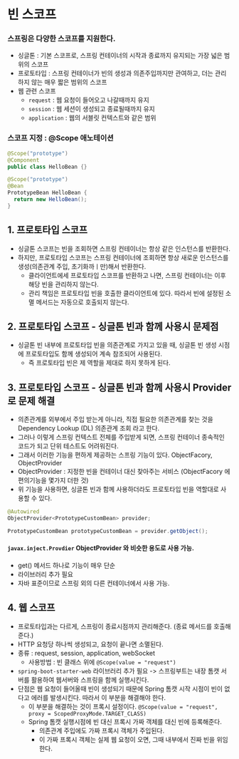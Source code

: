 # 빈 스코프

### 스프링은 다양한 스코프를 지원한다.
 * 싱글톤 : 기본 스코프로, 스프링 컨테이너의 시작과 종료까지 유지되는 가장 넓은 범위의 스코프
 * 프로토타입 : 스프링 컨테이너가 빈의 생성과 의존주입까지만 관여하고, 더는 관리하지 않는 매우 짧은 범위의 스코프
 * 웹 관련 스코프
    * `request` : 웹 요청이 들어오고 나갈때까지 유지
    * `session` : 웹 세션이 생성되고 종료될때까지 유지
    * `application` : 웹의 서블릿 컨텍스트와 같은 범위 

### 스코프 지정 : @Scope 애노테이션
``` java
@Scope("prototype")
@Component
public class HelloBean {}
```

``` java
@Scope("prototype")
@Bean
PrototypeBean HelloBean {
  return new HelloBean();
}
```

## 1. 프로토타입 스코프
 * 싱글톤 스코프는 빈을 조회하면 스프링 컨테이너는 항상 같은 인스턴스를 반환한다.
 * 하지만, 프로토타입 스코프는 스프링 컨테이너에 조회하면 항상 새로운 인스턴스를 생성(의존관계 주입, 초기화까ㅣ만)해서 반환한다.
    * 클라이언트에세 프로토타입 스코프를 반환하고 나면, 스프링 컨테이너는 이후 해당 빈을  관리하지 않는다. 
    * 관리 책임은 프로토타입 빈을 호출한 클라이언트에 있다. 따라서 빈에 설정된 소멸 메서드는 자동으로 호출되지 않는다.


## 2. 프로토타입 스코프 - 싱글톤 빈과 함께 사용시 문제점
 * 싱글톤 빈 내부에 프로토타입 빈을 의존관계로 가지고 있을 때, 싱글톤 빈 생성 시점에 프로토타입도 함께 생성되어 계속 참조되어 사용된다.
    * 즉 프로토타입 빈은 제 역할을 제대로 하지 못하게 된다.

## 3. 프로토타입 스코프 - 싱글톤 빈과 함께 사용시 Provider로 문제 해결
 * 의존관계를 외부에서 주입 받는게 아니라, 직접 필요한 의존관계를 찾는 것을 Dependency Lookup (DL) 의존관계 조회 라고 한다.
 * 그러나 이렇게 스프링 컨텍스트 전체를 주입받게 되면, 스프링 컨테이너 종속적인 코드가 되고 단위 테스트도 어려워진다.
 * 그래서 이러한 기능을 편하게 제공하는 스프링 기능이 있다. ObjectFacory, ObjectProvider
 * ObjectProvider : 지정한 빈을 컨테이너 대신 찾아주는 서비스 (ObjectFacory 에 편의기능을 몇가지 더한 것)
 * 위 기능을 사용하면, 싱글톤 빈과 함께 사용하더라도 프로토타입 빈을 역할대로 사용할 수 있다.

```java
@Autowired
ObjectProvider<PrototypeCustomBean> provider;

PrototypeCustomBean prototypeCustomBean = provider.getObject();
```

#### `javax.inject.Provdier` ObjectProvider 와 비슷한 용도로 사용 가능.
 * get() 메서드 하나로 기능이 매우 단순
 * 라이브러리 추가 필요
 * 자바 표준이므로 스프링 외의 다른 컨테이너에서 사용 가능.

## 4. 웹 스코프
 * 프로토타입과는 다르게, 스프링이 종료시점까지 관리해준다. (종료 메서드를 호출해준다.)
 * HTTP 요청당 하나씩 생성되고, 요청이 끝나면 소멸된다.
 * 종류 : request, session, application, webSocket
    * 사용방법 : 빈 클래스 위에 `@Scope(value = "request")`
 * `spring-boot-starter-web` 라이브러리 추가 필요 -> 스프링부트는 내장 톰캣 서버를 활용하여 웹서버와 스프링을 함께 실행시킨다.
 * 단점은 웹 요청이 들어올때 빈이 생성되기 때문에 Spring 톰캣 시작 시점이 빈이 없다고 에러를 발생시킨다. 따라서 이 부분을 해결해야 한다.
    * 이 부분을 해결하는 것이 프록시 설정이다.  `@Scope(value = "request", proxy = ScopedProxyMode.TARGET_CLASS)`
    * Spring 톰캣 실행시점에 빈 대신 프록시 가짜 객체를 대신 빈에 등록해준다.
       * 의존관계 주입에도 가짜 프록시 객체가 주입된다.
       * 이 가짜 프록시 객체는 실제 웹 요청이 오면, 그때 내부에서 진짜 빈을 위임한다.


